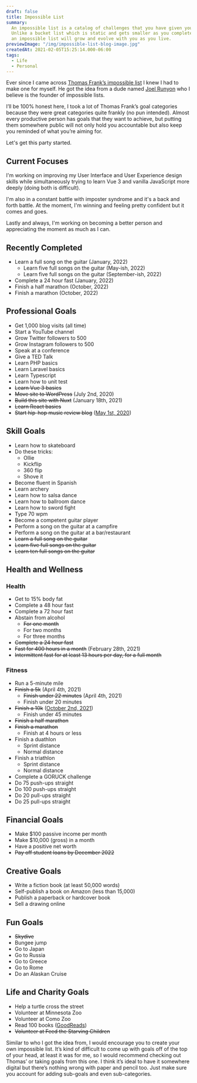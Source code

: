 ```yaml
---
draft: false
title: Impossible List
summary:
  An impossible list is a catalog of challenges that you have given yourself.
  Unlike a bucket list which is static and gets smaller as you complete the items,
  an impossible list will grow and evolve with you as you live.
previewImage: "/img/impossible-list-blog-image.jpg"
createdAt: 2021-02-05T15:25:14.000-06:00
tags:
  - Life
  - Personal
---
```


Ever since I came across <a href="https://www.google.com" target="_blank" rel="noopener noreferrer">Thomas Frank’s impossible list</a> I knew I had to make one for myself. He got the idea from a dude named <a href="https://impossiblehq.com/impossible-list/" target="_blank" rel="noopener noreferrer">Joel Runyon</a> who I believe is the founder of impossible lists.

I’ll be 100% honest here, I took a lot of Thomas Frank’s goal categories because they were great categories quite frankly (no pun intended). Almost every productive person has goals that they want to achieve, but putting them somewhere public will not only hold you accountable but also keep you reminded of what you’re aiming for.

Let's get this party started.

## Current Focuses

I'm working on improving my User Interface and User Experience design skills while simultaneously trying to learn Vue 3 and vanilla JavaScript more deeply (doing both is difficult).

I'm also in a constant battle with imposter syndrome and it's a back and forth battle. At the moment, I'm winning and feeling pretty confident but it comes and goes.

Lastly and always, I'm working on becoming a better person and appreciating the moment as much as I can.

## Recently Completed

- Learn a full song on the guitar (January, 2022)
  - Learn five full songs on the guitar (May-ish, 2022)
  - Learn five full songs on the guitar (September-ish, 2022)
- Complete a 24 hour fast (January, 2022)
- Finish a half marathon (October, 2022)
- Finish a marathon (October, 2022)

## Professional Goals

- Get 1,000 blog visits (all time)
- Start a YouTube channel
- Grow Twitter followers to 500
- Grow Instagram followers to 500
- Speak at a conference
- Give a TED Talk
- Learn PHP basics
- Learn Laravel basics
- Learn Typescript
- Learn how to unit test
- ~~Learn Vue 3 basics~~
- ~~Move site to WordPress~~ (July 2nd, 2020)
- ~~Build this site with Nuxt~~ (January 18th, 2021)
- ~~Learn React basics~~
- ~~Start hip-hop music review blog~~ ([May 1st, 2020](https://hiphopseason.com/))

## Skill Goals

- Learn how to skateboard
- Do these tricks:
  - Ollie
  - Kickflip
  - 360 flip
  - Shove it
- Become fluent in Spanish
- Learn archery
- Learn how to salsa dance
- Learn how to ballroom dance
- Learn how to sword fight
- Type 70 wpm
- Become a competent guitar player
- Perform a song on the guitar at a campfire
- Perform a song on the guitar at a bar/restaurant
- ~~Learn a full song on the guitar~~
- ~~Learn five full songs on the guitar~~
- ~~Learn ten full songs on the guitar~~

## Health and Wellness

### Health

- Get to 15% body fat
- Complete a 48 hour fast
- Complete a 72 hour fast
- Abstain from alcohol
  - ~~For one month~~
  - For two months
  - For three months
- ~~Complete a 24 hour fast~~
- ~~Fast for 400 hours in a month~~ (February 28th, 2021)
- ~~Intermittent fast for at least 13 hours per day, for a full month~~

### Fitness

- Run a 5-minute mile
- ~~Finish a 5k~~ (April 4th, 2021)
  - ~~Finish under 22 minutes~~ (April 4th, 2021)
  - Finish under 20 minutes
- ~~Finish a 10k~~ ([October 2nd, 2021](https://cdn.forestry.io/res2/mdQbqHDQPsAn38v6ExGm_5tZT7qyVpA8dn3DjHl_OyQ/fit/512/512/sm/0/aHR0cHM6Ly9hcHAu/Zm9yZXN0cnkuaW8v/cmFpbHMvYWN0aXZl/X3N0b3JhZ2UvYmxv/YnMvZXlKZmNtRnBi/SE1pT25zaWJXVnpj/MkZuWlNJNklrSkJh/SEJDVEdkeVVFSk5Q/U0lzSW1WNGNDSTZi/blZzYkN3aWNIVnlJ/am9pWW14dllsOXBa/Q0o5ZlE9PS0tNGVh/NWE0ZDY1MWM2NjRm/ODE2YTc0NjFlZjRj/MzFjOTA1MzM1MTEx/NC82MzFCRjg3OS1F/NzA0LTRCQUYtQkE5/Ni0zRTg5OTk4RDNC/MTEuanBlZw))
  - Finish under 45 minutes
- ~~Finish a half marathon~~
- ~~Finish a marathon~~
  - Finish at 4 hours or less
- Finish a duathlon
  - Sprint distance
  - Normal distance
- Finish a triathlon
  - Sprint distance
  - Normal distance
- Complete a GORUCK challenge
- Do 75 push-ups straight
- Do 100 push-ups straight
- Do 20 pull-ups straight
- Do 25 pull-ups straight

## Financial Goals

- Make $100 passive income per month
- Make $10,000 (gross) in a month
- Have a positive net worth
- ~~Pay off student loans by December 2022~~

## Creative Goals

- Write a fiction book (at least 50,000 words)
- Self-publish a book on Amazon (less than 15,000)
- Publish a paperback or hardcover book
- Sell a drawing online

## Fun Goals

- ~~Skydive~~
- Bungee jump
- Go to Japan
- Go to Russia
- Go to Greece
- Go to Rome
- Do an Alaskan Cruise

## Life and Charity Goals

- Help a turtle cross the street
- Volunteer at Minnesota Zoo
- Volunteer at Como Zoo
- Read 100 books ([GoodReads](https://www.goodreads.com/user/show/143010468-traek-wells))
- ~~Volunteer at Feed the Starving Children~~

Similar to who I got the idea from, I would encourage you to create your own impossible list. It’s kind of difficult to come up with goals off of the top of your head, at least it was for me, so I would recommend checking out Thomas’ or taking goals from this one. I think it’s ideal to have it somewhere digital but there’s nothing wrong with paper and pencil too. Just make sure you account for adding sub-goals and even sub-categories.
